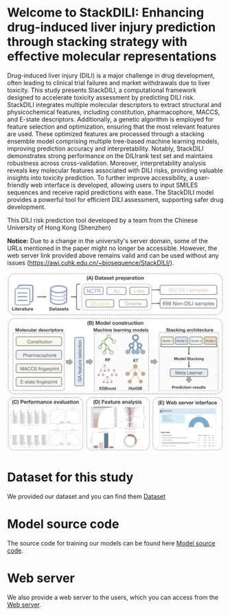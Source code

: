 # Welcome to StackDILI: Enhancing drug-induced liver injury prediction through stacking strategy with effective molecular representations
Drug-induced liver injury (DILI) is a major challenge in drug development, often leading to clinical trial failures and market withdrawals due to liver toxicity. This study presents StackDILI, a computational framework designed to accelerate toxicity assessment by predicting DILI risk. StackDILI integrates multiple molecular descriptors to extract structural and physicochemical features, including constitution, pharmacophore, MACCS, and E-state descriptors. Additionally, a genetic algorithm is employed for feature selection and optimization, ensuring that the most relevant features are used. These optimized features are processed through a stacking ensemble model comprising multiple tree-based machine learning models, improving prediction accuracy and interpretability. Notably, StackDILI demonstrates strong performance on the DILIrank test set and maintains robustness across cross-validation. Moreover, interpretability analysis reveals key molecular features associated with DILI risks, providing valuable insights into toxicity prediction. To further improve accessibility, a user-friendly web interface is developed, allowing users to input SMILES sequences and receive rapid predictions with ease. The StackDILI model provides a powerful tool for efficient DILI assessment, supporting safer drug development.

This DILI risk prediction tool developed by a team from the Chinese University of Hong Kong (Shenzhen)

**Notice:** Due to a change in the university's server domain, some of the URLs mentioned in the paper might no longer be accessible. However, the web server link provided above remains valid and can be used without any issues (https://awi.cuhk.edu.cn/~biosequence/StackDILI/).

![The workflow of this study](https://github.com/GGCL7/StackDILI/blob/main/workflow.png)


# Dataset for this study
We provided our dataset and you can find them [Dataset](https://github.com/GGCL7/StackDILI/tree/main/Data)


# Model source code
The source code for training our models can be found here [Model source code](https://github.com/GGCL7/StackDILI/tree/main/Code).

# Web server
We also provide a web server to the users,  which you can access from the [Web server](https://awi.cuhk.edu.cn/~biosequence/StackDILI/).


